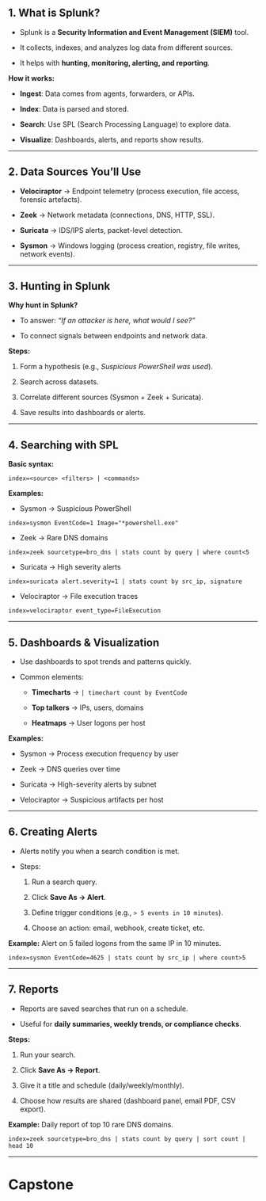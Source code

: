 
## 1. What is Splunk?

- Splunk is a **Security Information and Event Management (SIEM)** tool.
    
- It collects, indexes, and analyzes log data from different sources.
    
- It helps with **hunting, monitoring, alerting, and reporting**.
    

**How it works:**

- **Ingest**: Data comes from agents, forwarders, or APIs.
    
- **Index**: Data is parsed and stored.
    
- **Search**: Use SPL (Search Processing Language) to explore data.
    
- **Visualize**: Dashboards, alerts, and reports show results.
    

---

## 2. Data Sources You’ll Use

- **Velociraptor** → Endpoint telemetry (process execution, file access, forensic artefacts).
    
- **Zeek** → Network metadata (connections, DNS, HTTP, SSL).
    
- **Suricata** → IDS/IPS alerts, packet-level detection.
    
- **Sysmon** → Windows logging (process creation, registry, file writes, network events).
    

---

## 3. Hunting in Splunk

**Why hunt in Splunk?**

- To answer: _“If an attacker is here, what would I see?”_
    
- To connect signals between endpoints and network data.
    

**Steps:**

1. Form a hypothesis (e.g., _Suspicious PowerShell was used_).
    
2. Search across datasets.
    
3. Correlate different sources (Sysmon + Zeek + Suricata).
    
4. Save results into dashboards or alerts.
    

---

## 4. Searching with SPL

**Basic syntax:**

```
index=<source> <filters> | <commands>
```

**Examples:**

- Sysmon → Suspicious PowerShell
    

```spl
index=sysmon EventCode=1 Image="*powershell.exe"
```

- Zeek → Rare DNS domains
    

```spl
index=zeek sourcetype=bro_dns | stats count by query | where count<5
```

- Suricata → High severity alerts
    

```spl
index=suricata alert.severity=1 | stats count by src_ip, signature
```

- Velociraptor → File execution traces
    

```spl
index=velociraptor event_type=FileExecution
```

---

## 5. Dashboards & Visualization

- Use dashboards to spot trends and patterns quickly.
    
- Common elements:
    
    - **Timecharts** → `| timechart count by EventCode`
        
    - **Top talkers** → IPs, users, domains
        
    - **Heatmaps** → User logons per host
        

**Examples:**

- Sysmon → Process execution frequency by user
    
- Zeek → DNS queries over time
    
- Suricata → High-severity alerts by subnet
    
- Velociraptor → Suspicious artifacts per host
    

---

## 6. Creating Alerts

- Alerts notify you when a search condition is met.
    
- Steps:
    
    1. Run a search query.
        
    2. Click **Save As → Alert**.
        
    3. Define trigger conditions (e.g., `> 5 events in 10 minutes`).
        
    4. Choose an action: email, webhook, create ticket, etc.
        

**Example:** Alert on 5 failed logons from the same IP in 10 minutes.

```spl
index=sysmon EventCode=4625 | stats count by src_ip | where count>5
```

---

## 7. Reports

- Reports are saved searches that run on a schedule.
    
- Useful for **daily summaries, weekly trends, or compliance checks**.
    

**Steps:**

1. Run your search.
    
2. Click **Save As → Report**.
    
3. Give it a title and schedule (daily/weekly/monthly).
    
4. Choose how results are shared (dashboard panel, email PDF, CSV export).
    

**Example:** Daily report of top 10 rare DNS domains.

```spl
index=zeek sourcetype=bro_dns | stats count by query | sort count | head 10
```

---

# Capstone